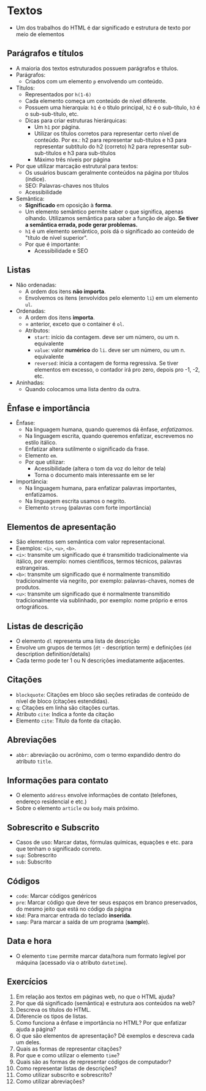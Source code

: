 # Textos

- Um dos trabalhos do HTML é dar significado e estrutura de texto por meio de elementos

## Parágrafos e títulos

- A maioria dos textos estruturados possuem parágrafos e títulos.
- Parágrafos:
  - Criados com um elemento `p` envolvendo um conteúdo.
- Títulos:
  - Representados por `h(1-6)`
  - Cada elemento começa um conteúdo de nível diferente.
  - Possuem uma hierarquia: `h1` é o título principal, `h2` é o sub-título, `h3` é o sub-sub-título, etc.
  - Dicas para criar estruturas hierárquicas:
    - Um `h1` por página.
    - Utilizar os títulos corretos para representar certo nível de conteúdo. Por ex.: h2 para representar sub-títulos e h3 para representar subtítulo do h2 (correto) h2 para representar sub-sub-títulos e h3 para sub-títulos
    - Máximo três níveis por página
- Por que utilizar marcação estrutural para textos:
  - Os usuários buscam geralmente conteúdos na página por títulos (índice).
  - SEO: Palavras-chaves nos títulos
  - Acessibilidade
- Semântica:
  - **Significado** em oposição à **forma**.
  - Um elemento semântico permite saber o que significa, apenas olhando. Utilizamos semântica para saber a função de algo. **Se tiver a semântica errada, pode gerar problemas.**
  - `h1` é um elemento semântico, pois dá o significado ao conteúdo de "título de nível superior".
  - Por que é importante:
    - Acessibilidade e SEO

## Listas

- Não ordenadas:
  - A ordem dos itens **não importa**.
  - Envolvemos os itens (envolvidos pelo elemento `li`) em um elemento `ul`.
- Ordenadas:
  - A ordem dos itens **importa**.
  - = anterior, exceto que o container é `ol`.
  - Atributos:
    - `start`: início da contagem. deve ser um número, ou um n. equivalente
    - `value`: valor **numérico** do `li`. deve ser um número, ou um n. equivalente
    - `reversed`: inicia a contagem de forma regressiva. Se tiver elementos em excesso, o contador irá pro zero, depois pro -1, -2, etc.
- Aninhadas:
  - Quando colocamos uma lista dentro da outra.

## Ênfase e importância

- Ênfase:
  - Na linguagem humana, quando queremos dá ênfase, *enfatizamos*.
  - Na linguagem escrita, quando queremos enfatizar, escrevemos no estilo itálico.
  - Enfatizar altera sutilmente o significado da frase.
  - Elemento `em`.
  - Por que utilizar:
    - Acessibilidade (altera o tom da voz do leitor de tela)
    - Torna o documento mais interessante em se ler
- Importância:
  - Na linguagem humana, para enfatizar palavras importantes, enfatizamos.
  - Na linguagem escrita usamos o negrito.
  - Elemento `strong` (palavras com forte importância)

## Elementos de apresentação

- São elementos sem semântica com valor representacional.
- Exemplos: `<i>`, `<u>`, `<b>`.
- `<i>`: transmite um significado que é transmitido tradicionalmente via itálico, por exemplo: nomes científicos, termos técnicos, palavras estrangeiras.
- `<b>`: transmite um significado que é normalmente transmitido tradicionalmente via negrito, por exemplo: palavras-chaves, nomes de produtos.
- `<u>`: transmite um significado que é normalmente transmitido tradicionalmente via sublinhado, por exemplo: nome próprio e erros ortográficos.

## Listas de descrição

- O elemento `dl` representa uma lista de descrição
- Envolve um grupos de termos (`dt` - description term) e definições (`dd` description definition/details)
- Cada termo pode ter 1 ou N descrições imediatamente adjacentes.

## Citações

- `blockquote`: Citações em bloco são seções retiradas de conteúdo de nível de bloco (citações estendidas).
- `q`: Citações em linha são citações curtas.
- Atributo `cite`: Indica a fonte da citação
- Elemento `cite`: Título da fonte da citação.

## Abreviações

- `abbr`: abreviação ou acrônimo, com o termo expandido dentro do atributo `title`.

## Informações para contato

- O elemento `address` envolve informações de contato (telefones, endereço residencial e etc.)
- Sobre o elemento `article` ou `body` mais próximo.

## Sobrescrito e Subscrito

- Casos de uso: Marcar datas, fórmulas químicas, equações e etc. para que tenham o significado correto.
- `sup`: Sobrescrito
- `sub`: Subscrito

## Códigos

- `code`: Marcar códigos genéricos
- `pre`: Marcar código que deve ter seus espaços em branco preservados, do mesmo jeito que está no código da página
- `kbd`: Para marcar entrada do teclado **inserida**.
- `samp`: Para marcar a saída de um programa (**samp**le).

## Data e hora

- O elemento `time` permite marcar data/hora num formato legível por máquina (acessado via o atributo `datetime`).

## Exercícios

1. Em relação aos textos em páginas web, no que o HTML ajuda?
2. Por que dá significado (semântica) e estrutura aos conteúdos na web?
3. Descreva os títulos do HTML.
4. Diferencie os tipos de listas.
5. Como funciona a ênfase e importância no HTML? Por que enfatizar ajuda a página?
6. O que são elementos de apresentação? Dê exemplos e descreva cada um deles.
7. Quais as formas de representar citações?
8. Por que e como utilizar o elemento `time`?
9. Quais são as formas de representar códigos de computador?
10. Como representar listas de descrições?
11. Como utilizar subscrito e sobrescrito?
12. Como utilizar abreviações?